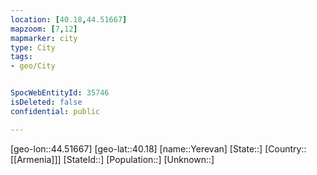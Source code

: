 ```yaml
---
location: [40.18,44.51667]
mapzoom: [7,12] 
mapmarker: city 
type: City
tags:
- geo/City


SpocWebEntityId: 35746
isDeleted: false
confidential: public

---
```

[geo-lon::44.51667]
[geo-lat::40.18]
[name::Yerevan]
[State::]
[Country::[[Armenia]]]
[StateId::]
[Population::]
[Unknown::]


